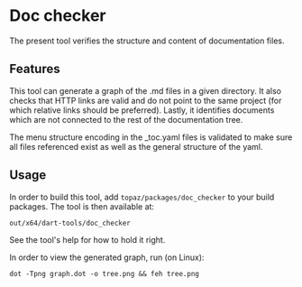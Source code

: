 Doc checker
===========

The present tool verifies the structure and content of documentation files.


## Features

This tool can generate a graph of the .md files in a given directory. It also
checks that HTTP links are valid and do not point to the same project (for which
relative links should be preferred). Lastly, it identifies documents which are
not connected to the rest of the documentation tree.

The menu structure encoding in the _toc.yaml files is validated to make
sure all files referenced exist as well as the general structure of the
yaml.


## Usage

In order to build this tool, add `topaz/packages/doc_checker` to your build
packages. The tool is then available at:
```
out/x64/dart-tools/doc_checker
```

See the tool's help for how to hold it right.

In order to view the generated graph, run (on Linux):
```
dot -Tpng graph.dot -o tree.png && feh tree.png
```
